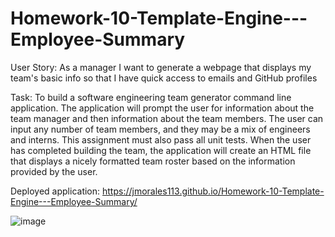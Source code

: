 # Homework-10-Template-Engine---Employee-Summary

User Story: As a manager I want to generate a webpage that displays my team's basic info so that I have quick access to emails and GitHub profiles

Task: To build a software engineering team generator command line application. The application will prompt the user for information about the team manager and then information about the team members. The user can input any number of team members, and they may be a mix of engineers and interns. This assignment must also pass all unit tests. When the user has completed building the team, the application will create an HTML file that displays a nicely formatted team roster based on the information provided by the user.

Deployed application:  https://jmorales113.github.io/Homework-10-Template-Engine---Employee-Summary/

![image](https://user-images.githubusercontent.com/57970306/76660477-43e5e280-6536-11ea-8df0-308bc60ce28b.png)




